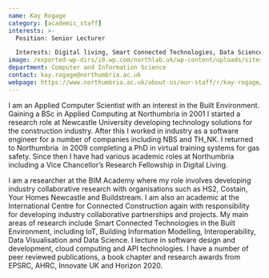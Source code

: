 ```yaml
---
name: Kay Rogage
category: [academic_staff]
interests: >-
  Position: Senior Lecturer

  Interests: Digital living, Smart Connected Technologies, Data Science, Building Data 
image: /exported-wp-dirs/i0.wp.com/northlab.uk/wp-content/uploads/sites/15/2019/03/KayRogage13c8.jpg
department: Computer and Information Science
contact: kay.rogage@northumbria.ac.uk
webpage: https://www.northumbria.ac.uk/about-us/our-staff/r/kay-rogage/
---
```

I am an Applied Computer Scientist with an interest in the Built Environment. Gaining a BSc in Applied Computing at Northumbria in 2001 I started a research role at Newcastle University developing technology solutions for the construction industry. After this I worked in industry as a software engineer for a number of companies including NBS and TH_NK. I returned to Northumbria&nbsp; in 2009 completing a PhD in virtual training systems for gas safety. Since then I have had various academic roles at Northumbria including a Vice Chancellor’s Research Fellowship in Digital Living.

I am a researcher at the BIM Academy where my role involves developing industry collaborative research with organisations such as HS2, Costain, Your Homes Newcastle and Buildstream. I am also an academic at the International Centre for Connected Construction again with responsibility for developing industry collaborative partnerships and projects. My main areas of research include Smart Connected Technologies in the Built Environment, including IoT, Building Information Modelling, Interoperability, Data Visualisation and Data Science. I lecture in software design and development, cloud computing and API technologies. I have a number of peer reviewed publications, a book chapter and research awards from EPSRC, AHRC, Innovate UK and Horizon 2020.
